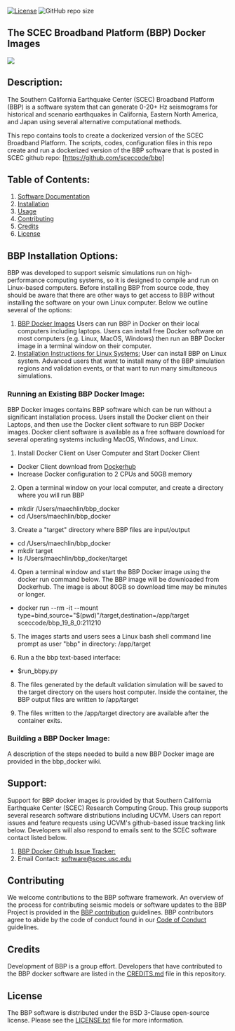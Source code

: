 [![License](https://img.shields.io/badge/License-BSD_3--Clause-blue.svg)](https://opensource.org/licenses/BSD-3-Clause)
![GitHub repo size](https://img.shields.io/github/repo-size/sceccode/bbp_docker)

## The SCEC Broadband Platform (BBP) Docker Images

<a href="http://www.scec.org/research"><img src="https://github.com/sceccode/bbp_docker/wiki/images/bbp_docker_logo.png"></a>

## Description: 
The Southern California Earthquake Center (SCEC) Broadband Platform (BBP) is a software system that can generate 0-20+ Hz seismograms for historical and scenario earthquakes in California, Eastern North America, and Japan using several alternative computational methods.

This repo contains tools to create a dockerized version of the SCEC Broadband Platform. The scripts, codes, configuration files in this repo create and run a dockerized version of the BBP software that is posted in SCEC github repo: [https://github.com/sceccode/bbp]

## Table of Contents:
1. [Software Documentation](https://github.com/SCECcode/bbp_docker/wiki)
2. [Installation](#installation)
3. [Usage](#usage)
4. [Contributing](#contributing)
5. [Credits](#credit)
6. [License](#license)

## BBP Installation Options:
BBP was developed to support seismic simulations run on high-performance computing systems, so it is designed to compile and run on Linux-based computers. Before installing BBP from source code, they should be aware that there are other ways to get access to BBP without installing the software on your own Linux computer. Below we outline several of the options:
1. [BBP Docker Images](https://github.com/sceccode/bbp_docker) Users can run BBP in Docker on their local computers including laptops. Users can install free Docker software on most computers (e.g. Linux, MacOS, Windows) then run an BBP Docker image in a terminal window on their computer. 
2. [Installation Instructions for Linux Systems:](https://github.com/sceccode/ucvm/wiki) User can install BBP on Linux system. Advanced users that want to install many of the BBP simulation regions and validation events, or that want to run many simultaneous simulations. 

### Running an Existing BBP Docker Image:
BBP Docker images contains BBP software which can be run without a significant installation process. Users install the Docker client on their Laptops, and then use the Docker client software to run BBP Docker images. Docker client software is available as a free software download for several operating systems including MacOS, Windows, and Linux.

1. Install Docker Client on User Computer and Start Docker Client
- Docker Client download from [Dockerhub](https://hub.docker.com)
- Increase Docker configuration to 2 CPUs and 50GB memory

2. Open a terminal window on your local computer, and create a directory where you will run BBP
- mkdir /Users/maechlin/bbp_docker
- cd /Users/maechlin/bbp_docker

3. Create a "target" directory where BBP files are input/output
- cd /Users/maechlin/bbp_docker
- mkdir target
- ls /Users/maechlin/bbp_docker/target

4. Open a terminal window and start the BBP Docker image using the docker run command below. The BBP image will be downloaded from Dockerhub. The image is about 80GB so download time may be minutes or longer.
- docker run --rm -it --mount type=bind,source="$(pwd)"/target,destination=/app/target  sceccode/bbp_19_8_0:211210

5. The images starts and users sees a Linux bash shell command line prompt as user "bbp" in directory: /app/target
 
7. Run a the bbp text-based interface:
- $run_bbpy.py

8. The files generated by the default validation simulation will be saved to the target directory on the users host computer. Inside the container, the BBP output files are written to /app/target

9. The files written to the /app/target directory are available after the container exits.

### Building a BBP Docker Image:
A description of the steps needed to build a new BBP Docker image are provided in the bbp_docker wiki.

## Support:
Support for BBP docker images is provided by that Southern California Earthquake Center (SCEC) Research Computing Group. This group supports several research software distributions including UCVM. Users can report issues and feature requests using UCVM's github-based issue tracking link below. Developers will also respond to emails sent to the SCEC software contact listed below.
1. [BBP Docker Github Issue Tracker:](https://github.com/SCECcode/bbp_docker/issues)
2. Email Contact: software@scec.usc.edu

## Contributing
We welcome contributions to the BBP software framework. An overview of the process for contributing seismic models or software updates to the BBP Project is provided in the [BBP contribution](CONTRIBUTING.md) guidelines. BBP contributors agree to abide by the code of conduct found in our [Code of Conduct](CODE_OF_CONDUCT.md) guidelines.

## Credits
Development of BBP is a group effort. Developers that have contributed to the BBP docker software are listed in the [CREDITS.md](CREDITS.md) file in this repository.

## License
The BBP software is distributed under the BSD 3-Clause open-source license. Please see the [LICENSE.txt](LICENSE.txt) file for more information.
